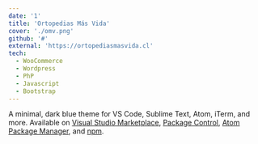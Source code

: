 ```yaml
---
date: '1'
title: 'Ortopedias Más Vida'
cover: './omv.png'
github: '#'
external: 'https://ortopediasmasvida.cl'
tech:
  - WooCommerce
  - Wordpress
  - PhP
  - Javascript
  - Bootstrap
---
```


A minimal, dark blue theme for VS Code, Sublime Text, Atom, iTerm, and more. Available on [Visual Studio Marketplace](https://marketplace.visualstudio.com/items?itemName=brittanychiang.halcyon-vscode), [Package Control](https://packagecontrol.io/packages/Halcyon%20Theme), [Atom Package Manager](https://atom.io/themes/halcyon-syntax), and [npm](https://www.npmjs.com/package/hyper-halcyon-theme).
